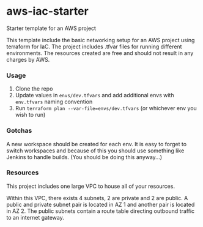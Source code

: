 # aws-iac-starter

Starter template for an AWS project

This template include the basic networking setup for an AWS project using terraform for IaC. The project includes .tfvar files for running different environments. The resources created are free and should not result in any charges by AWS.

### Usage

1. Clone the repo
2. Update values in `envs/dev.tfvars` and add additional envs with `env.tfvars` naming convention
3. Run `terraform plan --var-file=envs/dev.tfvars` (or whichever env you wish to run)

### Gotchas

A new workspace should be created for each env. It is easy to forget to switch workspaces and because of this you should use something like Jenkins to handle builds. (You should be doing this anyway...)

### Resources

This project includes one large VPC to house all of your resources.

Within this VPC, there exists 4 subnets, 2 are private and 2 are public. A public and private subnet pair is located in AZ 1 and another pair is located in AZ 2. The public subnets contain a route table directing outbound traffic to an internet gateway.
